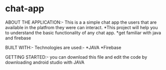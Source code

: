 # chat-app
ABOUT THE APPLICATION:-
This is a a simple chat app the users that are available in the platfrom they were can interact.
*This project will help you to understand the basic functionality of any chat app.
*get familiar with java and firebase

BUILT WITH:-
Technologies are used:-
*JAVA
*Firebase
 
 GETTING STARTED:-
you can download this file and edit the code by downloading android studio with JAVA
 
